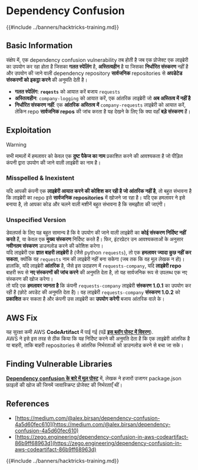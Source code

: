 # Dependency Confusion

{{#include ../banners/hacktricks-training.md}}


## Basic Information

संक्षेप में, एक dependency confusion vulnerability तब होती है जब एक प्रोजेक्ट एक लाइब्रेरी का उपयोग कर रहा होता है जिसका **गलत स्पेलिंग** है, **अस्तित्वहीन** है या जिसका **निर्धारित संस्करण** नहीं है और उपयोग की जाने वाली dependency repository **सार्वजनिक** repositories से **अपडेटेड संस्करणों को इकट्ठा करने** की अनुमति देती है।

- **गलत स्पेलिंग**: **`reqests`** को आयात करें बजाय `requests`
- **अस्तित्वहीन**: `company-logging` को आयात करें, एक आंतरिक लाइब्रेरी जो **अब अस्तित्व में नहीं है**
- **निर्धारित संस्करण नहीं**: एक **आंतरिक** **अस्तित्व में** `company-requests` लाइब्रेरी को आयात करें, लेकिन repo **सार्वजनिक repos** की जांच करता है यह देखने के लिए कि क्या वहाँ **बड़े संस्करण** हैं।

## Exploitation

> [!WARNING]
> सभी मामलों में हमलावर को केवल एक **दुष्ट पैकेज का नाम** प्रकाशित करने की आवश्यकता है जो पीड़ित कंपनी द्वारा उपयोग की जाने वाली लाइब्रेरी का नाम है।

### Misspelled & Inexistent

यदि आपकी कंपनी एक **लाइब्रेरी आयात करने की कोशिश कर रही है जो आंतरिक नहीं है**, तो बहुत संभावना है कि लाइब्रेरी का repo इसे **सार्वजनिक repositories** में खोजने जा रहा है। यदि एक हमलावर ने इसे बनाया है, तो आपका कोड और चलने वाली मशीनें बहुत संभावना है कि समझौता की जाएंगी।

### Unspecified Version

डेवलपर्स के लिए यह बहुत सामान्य है कि वे उपयोग की जाने वाली लाइब्रेरी का **कोई संस्करण निर्दिष्ट नहीं करते** हैं, या केवल एक **मुख्य संस्करण** निर्दिष्ट करते हैं। फिर, इंटरप्रेटर उन आवश्यकताओं के अनुसार **नवीनतम संस्करण** डाउनलोड करने की कोशिश करेगा।\
यदि लाइब्रेरी एक **ज्ञात बाहरी लाइब्रेरी** है (जैसे python `requests`), तो एक **हमलावर ज्यादा कुछ नहीं कर सकता**, क्योंकि वह `requests` नाम की लाइब्रेरी नहीं बना सकेगा (जब तक कि वह मूल लेखक न हो)।\
हालांकि, यदि लाइब्रेरी **आंतरिक** है, जैसे इस उदाहरण में `requests-company`, यदि **लाइब्रेरी repo** बाहरी रूप से **नए संस्करणों की जांच करने** की अनुमति देता है, तो यह सार्वजनिक रूप से उपलब्ध एक नए संस्करण की खोज करेगा।\
तो यदि एक **हमलावर जानता है** कि कंपनी `requests-company` लाइब्रेरी **संस्करण 1.0.1** का उपयोग कर रही है (छोटे अपडेट की अनुमति देता है)। वह लाइब्रेरी `requests-company` **संस्करण 1.0.2** को **प्रकाशित** कर सकता है और कंपनी उस लाइब्रेरी का **उपयोग करेगी** बजाय आंतरिक वाले के।

## AWS Fix

यह सुरक्षा कमी AWS **CodeArtifact** में पाई गई (पढ़ें [**इस ब्लॉग पोस्ट में विवरण**](https://zego.engineering/dependency-confusion-in-aws-codeartifact-86b9ff68963d)).\
AWS ने इसे इस तरह से ठीक किया कि यह निर्दिष्ट करने की अनुमति देता है कि एक लाइब्रेरी आंतरिक है या बाहरी, ताकि बाहरी repositories से आंतरिक निर्भरताओं को डाउनलोड करने से बचा जा सके।

## Finding Vulnerable Libraries

[**Dependency confusion के बारे में मूल पोस्ट**](https://medium.com/@alex.birsan/dependency-confusion-4a5d60fec610) में, लेखक ने हजारों उजागर package.json फ़ाइलों की खोज की जिनमें जावास्क्रिप्ट प्रोजेक्ट की निर्भरताएँ थीं।

## References

- [https://medium.com/@alex.birsan/dependency-confusion-4a5d60fec610](https://medium.com/@alex.birsan/dependency-confusion-4a5d60fec610)
- [https://zego.engineering/dependency-confusion-in-aws-codeartifact-86b9ff68963d](https://zego.engineering/dependency-confusion-in-aws-codeartifact-86b9ff68963d)


{{#include ../banners/hacktricks-training.md}}
